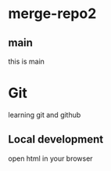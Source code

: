 # merge-repo2

## main
this is main
# Git
learning git and github

## Local development
open html in your browser
